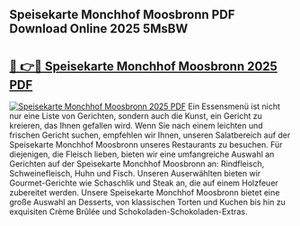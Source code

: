 ## Speisekarte Monchhof Moosbronn PDF Download Online 2025 5MsBW

# <h2><a href="http://gc928kx.nevu.top/?p=Speisekarte+Monchhof+Moosbronn">🔗 👉🔴 Speisekarte Monchhof Moosbronn 2025 PDF</a></h2>

[![Speisekarte Monchhof Moosbronn 2025 PDF](https://i.imgur.com/dBaPXMq.png)](http://gc928kx.nevu.top/?p=Speisekarte+Monchhof+Moosbronn)
Ein Essensmenü ist nicht nur eine Liste von Gerichten, sondern auch die Kunst, ein Gericht zu kreieren, das Ihnen gefallen wird. Wenn Sie nach einem leichten und frischen Gericht suchen, empfehlen wir Ihnen, unseren Salatbereich auf der Speisekarte Monchhof Moosbronn unseres Restaurants zu besuchen. Für diejenigen, die Fleisch lieben, bieten wir eine umfangreiche Auswahl an Gerichten auf der Speisekarte Monchhof Moosbronn an: Rindfleisch, Schweinefleisch, Huhn und Fisch. Unseren Auserwählten bieten wir Gourmet-Gerichte wie Schaschlik und Steak an, die auf einem Holzfeuer zubereitet werden. Unsere Speisekarte Monchhof Moosbronn bietet eine große Auswahl an Desserts, von klassischen Torten und Kuchen bis hin zu exquisiten Crème Brûlée und Schokoladen-Schokoladen-Extras.
